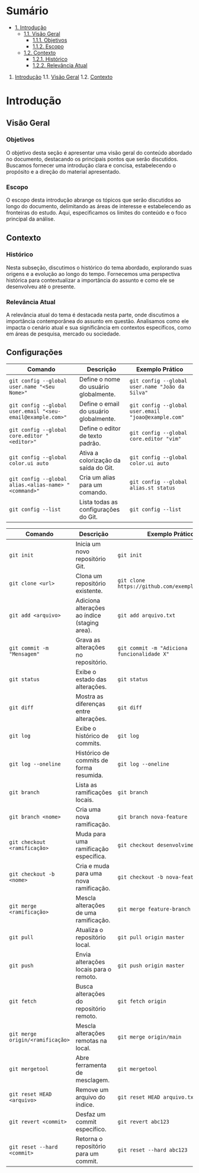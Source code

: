 
# Sumário
- [1. Introdução](#introdução)
  - [1.1. Visão Geral](#visão-geral)
    - [1.1.1. Objetivos](#objetivos)
    - [1.1.2. Escopo](#escopo)
  - [1.2. Contexto](#contexto)
    - [1.2.1. Histórico](#histórico)
    - [1.2.2. Relevância Atual](#relevância-atual)


1. [Introdução](#introdução)
   1.1. [Visão Geral](#visão-geral)
   1.2. [Contexto](#contexto)
   
# Introdução

## Visão Geral

### Objetivos
O objetivo desta seção é apresentar uma visão geral do conteúdo abordado no documento, destacando os principais pontos que serão discutidos. Buscamos fornecer uma introdução clara e concisa, estabelecendo o propósito e a direção do material apresentado.

### Escopo
O escopo desta introdução abrange os tópicos que serão discutidos ao longo do documento, delimitando as áreas de interesse e estabelecendo as fronteiras do estudo. Aqui, especificamos os limites do conteúdo e o foco principal da análise.

## Contexto

### Histórico
Nesta subseção, discutimos o histórico do tema abordado, explorando suas origens e a evolução ao longo do tempo. Fornecemos uma perspectiva histórica para contextualizar a importância do assunto e como ele se desenvolveu até o presente.

### Relevância Atual
A relevância atual do tema é destacada nesta parte, onde discutimos a importância contemporânea do assunto em questão. Analisamos como ele impacta o cenário atual e sua significância em contextos específicos, como em áreas de pesquisa, mercado ou sociedade.


## Configurações
| Comando                          | Descrição                                      | Exemplo Prático                                       |
|----------------------------------|------------------------------------------------|-------------------------------------------------------|
| `git config --global user.name "<Seu Nome>"` | Define o nome do usuário globalmente.    | `git config --global user.name "João da Silva"`   |
| `git config --global user.email "<seu-email@example.com>"` | Define o email do usuário globalmente. | `git config --global user.email "joao@example.com"` |
| `git config --global core.editor "<editor>"` | Define o editor de texto padrão.        | `git config --global core.editor "vim"`             |
| `git config --global color.ui auto` | Ativa a colorização da saída do Git.   | `git config --global color.ui auto`                |
| `git config --global alias.<alias-name> "<command>"` | Cria um alias para um comando.  | `git config --global alias.st status`                |
| `git config --list` | Lista todas as configurações do Git.  | `git config --list`                                  |


| Comando                          | Descrição                                      | Exemplo Prático                                       |
|----------------------------------|------------------------------------------------|-------------------------------------------------------|
| `git init`                       | Inicia um novo repositório Git.                | `git init`                                            |
| `git clone <url>`                 | Clona um repositório existente.                | `git clone https://github.com/exemplo/repo.git`        |
| `git add <arquivo>`               | Adiciona alterações ao índice (staging area).  | `git add arquivo.txt`                                 |
| `git commit -m "Mensagem"`       | Grava as alterações no repositório.            | `git commit -m "Adiciona funcionalidade X"`            |
| `git status`                     | Exibe o estado das alterações.                 | `git status`                                          |
| `git diff`                       | Mostra as diferenças entre alterações.         | `git diff`                                            |
| `git log`                        | Exibe o histórico de commits.                  | `git log`                                             |
| `git log --oneline`              | Histórico de commits de forma resumida.        | `git log --oneline`                                   |
| `git branch`                     | Lista as ramificações locais.                  | `git branch`                                          |
| `git branch <nome>`              | Cria uma nova ramificação.                     | `git branch nova-feature`                             |
| `git checkout <ramificação>`     | Muda para uma ramificação específica.          | `git checkout desenvolvimento`                         |
| `git checkout -b <nome>`         | Cria e muda para uma nova ramificação.        | `git checkout -b nova-feature`                        |
| `git merge <ramificação>`        | Mescla alterações de uma ramificação.          | `git merge feature-branch`                            |
| `git pull`                       | Atualiza o repositório local.                  | `git pull origin master`                              |
| `git push`                       | Envia alterações locais para o remoto.         | `git push origin master`                              |
| `git fetch`                      | Busca alterações do repositório remoto.        | `git fetch origin`                                    |
| `git merge origin/<ramificação>` | Mescla alterações remotas na local.            | `git merge origin/main`                               |
| `git mergetool`                  | Abre ferramenta de mesclagem.                  | `git mergetool`                                       |
| `git reset HEAD <arquivo>`       | Remove um arquivo do índice.                  | `git reset HEAD arquivo.txt`                          |
| `git revert <commit>`            | Desfaz um commit específico.                   | `git revert abc123`                                   |
| `git reset --hard <commit>`      | Retorna o repositório para um commit.           | `git reset --hard abc123`                             |
